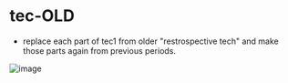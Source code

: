 # tec-OLD
- replace each part of tec1 from older "restrospective tech" and make those parts again from previous periods.
 

![image](https://user-images.githubusercontent.com/58069246/171840338-faaddd19-f445-4cbc-aa39-af90a8bb541a.png)
